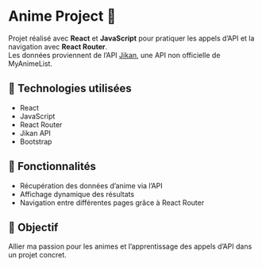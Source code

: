 # Anime Project 🎌

Projet réalisé avec **React** et **JavaScript** pour pratiquer les appels d’API et la navigation avec **React Router**.  
Les données proviennent de l’API [Jikan](https://jikan.moe/), une API non officielle de MyAnimeList.

## 🚀 Technologies utilisées

- React
- JavaScript
- React Router
- Jikan API
- Bootstrap

## 📌 Fonctionnalités

- Récupération des données d’anime via l’API
- Affichage dynamique des résultats
- Navigation entre différentes pages grâce à React Router

## 🎯 Objectif

Allier ma passion pour les animes et l’apprentissage des appels d’API dans un projet concret.
